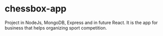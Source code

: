 # chessbox-app

Project in NodeJs, MongoDB, Express and in future React. It is the app for business that helps organizing sport competition.
